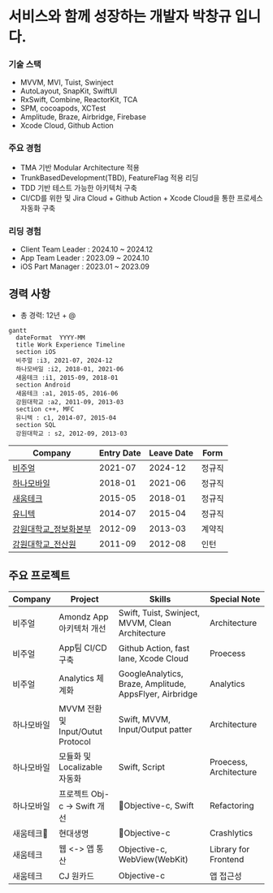 # 서비스와 함께 성장하는 개발자 박창규 입니다.

### 기술 스택
  - MVVM, MVI, Tuist, Swinject
  - AutoLayout, SnapKit, SwiftUI
  - RxSwift, Combine, ReactorKit, TCA
  - SPM, cocoapods, XCTest
  - Amplitude, Braze, Airbridge, Firebase
  - Xcode Cloud, Github Action

### 주요 경험
  - TMA 기반 Modular Architecture 적용
  - TrunkBasedDevelopment(TBD), FeatureFlag 적용 리딩
  - TDD 기반 테스트 가능한 아키텍처 구축
  - CI/CD를 위한 및 Jira Cloud + Github Action + Xcode Cloud을 통한 프로세스 자동화 구축

### 리딩 경험
- Client Team Leader : 2024.10 ~ 2024.12
- App Team Leader : 2023.09 ~ 2024.10
- iOS Part Manager : 2023.01 ~ 2023.09

## 경력 사항
- 총 경력: 12년 + @

``` mermaid
gantt
  dateFormat  YYYY-MM
  title Work Experience Timeline
  section iOS
  비주얼 :i3, 2021-07, 2024-12
  하나모바일 :i2, 2018-01, 2021-06
  새움테크 :i1, 2015-09, 2018-01
  section Android
  새움테크 :a1, 2015-05, 2016-06
  강원대학교 :a2, 2011-09, 2013-03
  section c++, MFC
  유니텍 : c1, 2014-07, 2015-04
  section SQL
  강원대학교 : s2, 2012-09, 2013-03
```

Company | Entry Date | Leave Date | Form
--------|------------|------------|-------
[비주얼](https://github.com/samchon/resume/blob/master/STORY.md#41-smartcareworks) | 2021-07    | 2024-12    | 정규직
[하나모바일](https://github.com/samchon/resume/blob/master/STORY.md#42-unitech)     | 2018-01    | 2021-06    | 정규직
[새움테크](https://github.com/samchon/resume/blob/master/STORY.md#43-hiswill)     | 2015-05    | 2018-01    | 정규직
[유니텍](https://github.com/samchon/resume/blob/master/STORY.md#42-unitech)             | 2014-07    | 2015-04    | 정규직
[강원대학교_정보화본부](https://github.com/samchon/resume/blob/master/STORY.md#44-aijinet)             | 2012-09    | 2013-03    | 계약직
[강원대학교_전산원](https://github.com/samchon/resume/blob/master/STORY.md#45-ziptoss) | 2011-09 | 2012-08 | 인턴

## 주요 프로젝트
Company        | Project                | Skills              | Special Note
---------------|------------------------|---------------------|---------------------
비주얼 | Amondz App 아키텍처 개선               | Swift, Tuist, Swinject, MVVM, Clean Architecture        | Architecture
비주얼 | App팀 CI/CD 구축                     | Github Action, fast lane, Xcode Cloud                   | Proecess
비주얼 | Analytics 체계화                     | GoogleAnalytics, Braze, Amplitude, AppsFlyer, Airbridge | Analytics
하나모바일 | MVVM 전환 및 Input/Outut Protocol | Swift, MVVM, Input/Output patter                        | Architecture
하나모바일 | 모듈화 및 Localizable 자동화  | Swift, Script                                                 | Proecess, Architecture
하나모바일 | 프로젝트 Obj-c -> Swift 개선 | Objective-c, Swift                                             | Refactoring
새움테크 | 현대생명                     | Objective-c                                                   | Crashlytics
새움테크 | 웹 <-> 앱 통산               | Objective-c, WebView(WebKit)                                    | Library for Frontend
새움테크 | CJ 원카드                   | Objective-c                                                    | 앱 접근성
